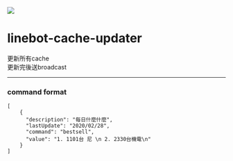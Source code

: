 ![](https://github.com/qqdog1/linebot-cache-updater/workflows/Java%20CI/badge.svg)

# linebot-cache-updater

更新所有cache  
更新完後送broadcast  

-----  
### command format 
	[
		{
		  "description": "每日什麼什麼",
		  "lastUpdate": "2020/02/28",
		  "command": "bestsell",
		  "value": "1. 1101台 尼 \n 2. 2330台機電\n"
		}
	]
